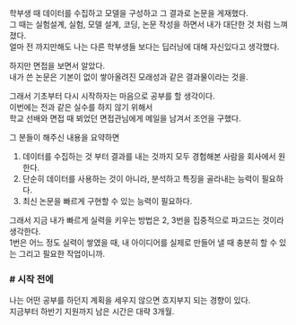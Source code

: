 학부생 때 데이터를 수집하고 모델을 구성하고 그 결과로 논문을 게재했다.  
그 때는 실험설계, 실험, 모델 설계, 코딩, 논문 작성을 하면서 내가 대단한 것 처럼 느껴졌다.  
얼마 전 까지만해도 나는 다른 학부생들 보다는 딥러닝에 대해 자신있다고 생각했다.  
  
하지만 면접을 보면서 알았다.  
내가 쓴 논문은 기본이 없이 쌓아올려진 모래성과 같은 결과물이라는 것을.  
  
그래서 기초부터 다시 시작하자는 마음으로 공부를 할 생각이다.  
이번에는 전과 같은 실수를 하지 않기 위해서  
학교 선배와 면접 때 뵈었던 면접관님에게 메일을 남겨서 조언을 구했다.  
  
그 분들이 해주신 내용을 요약하면  
1. 데이터를 수집하는 것 부터 결과를 내는 것까지 모두 경험해본 사람을 회사에서 원한다.  
2. 단순히 데이터를 사용하는 것이 아니라, 분석하고 특징을 골라내는 능력이 필요하다.  
3. 최신 논문을 빠르게 구현할 수 있는 능력이 필요하다.  
  
그래서 지금 내가 빠르게 실력을 키우는 방법은 2, 3번을 집중적으로 파고드는 것이라 생각한다.  
1번은 어느 정도 실력이 쌓였을 때, 내 아이디어를 실제로 만들어 낼 때 충분히 할 수 있는 그리고 필요한 작업이니까.  
  
### # 시작 전에
나는 어떤 공부를 하던지 계획을 세우지 않으면 흐지부지 되는 경향이 있다.  
지금부터 하반기 지원까지 남은 시간은 대략 3개월.  
  
